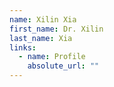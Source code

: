 ```yaml
---
name: Xilin Xia
first_name: Dr. Xilin
last_name: Xia
links:
  - name: Profile
    absolute_url: ""
---
```

